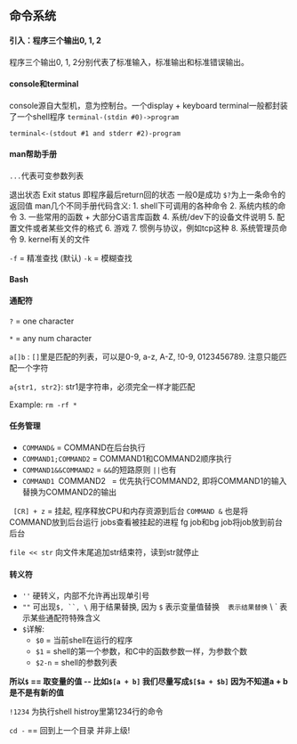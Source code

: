 
## 命令系统

#### 引入：程序三个输出0, 1, 2
   程序三个输出0, 1, 2分别代表了标准输入，标准输出和标准错误输出。

#### console和terminal
console源自大型机，意为控制台。一个display + keyboard
terminal一般都封装了一个shell程序
`terminal-(stdin #0)->program`

`terminal<-(stdout #1 and stderr #2)-program`

#### man帮助手册
`...`代表可变参数列表

退出状态 Exit status 即程序最后return回的状态
一般0是成功
`$?`为上一条命令的返回值
man几个不同手册代码含义:
    1. shell下可调用的各种命令
    2. 系统内核的命令
    3. 一些常用的函数 + 大部分C语言库函数
    4. 系统/dev下的设备文件说明
    5. 配置文件或者某些文件的格式
    6. 游戏
    7. 惯例与协议，例如tcp这种
    8. 系统管理员命令
    9. kernel有关的文件


`-f` = 精准查找 (默认)
`-k` = 模糊查找 


#### Bash
#### 通配符
`?` = one character 

`*` = any num character

`a[]b` : `[]`里是匹配的列表，可以是0-9, a-z, A-Z, !0-9, 0123456789. 注意只能匹配一个字符

`a{str1, str2}`: str1是字符串，必须完全一样才能匹配

Example: `rm -rf *`

#### 任务管理

+ `COMMAND&` = COMMAND在后台执行
+ `COMMAND1;COMMAND2` = COMMAND1和COMMAND2顺序执行
+ `COMMAND1&&COMMAND2` = `&&`的短路原则 `||`也有
+ `COMMAND1 `COMMAND2` ` = 优先执行COMMAND2, 即将COMMAND1的输入替换为COMMAND2的输出

` [CR] + z` = 挂起, 程序释放CPU和内存资源到后台
`COMMAND &` 也是将COMMAND放到后台运行
jobs查看被挂起的进程
fg job和bg job将job放到前台后台

`file << str` 向文件末尾追加str结束符，读到str就停止

#### 转义符
+ `''` 硬转义，内部不允许再出现单引号
+ `""` 可出现`$, ``, \` 用于结果替换, 因为 `$` 表示变量值替换 ` ` ` 表示结果替换 ` \ ` 表示某些通配符特殊含义
+ `$`详解: 
    + `$0` = 当前shell在运行的程序
    + `$1` = shell的第一个参数，和C中的函数参数一样，为参数个数
    + `$2-n` = shell的参数列表


**所以`$` == 取变量的值 -- 比如`$[a + b]` 我们尽量写成`$[$a + $b]` 因为不知道a + b是不是有新的值**

`!1234` 为执行shell histroy里第1234行的命令

`cd -` == 回到上一个目录 并非上级!
